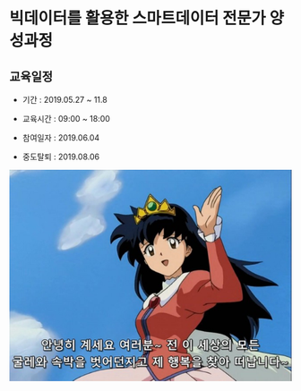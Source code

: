 # 빅데이터를 활용한 스마트데이터 전문가 양성과정

## 교육일정
* 기간 : 2019.05.27 ~ 11.8

* 교육시간 : 09:00 ~ 18:00

* 참여일자 : 2019.06.04

* 중도탈퇴 : 2019.08.06

![안녕히계세요_여러분](./image/goodbye_guys.jpg)